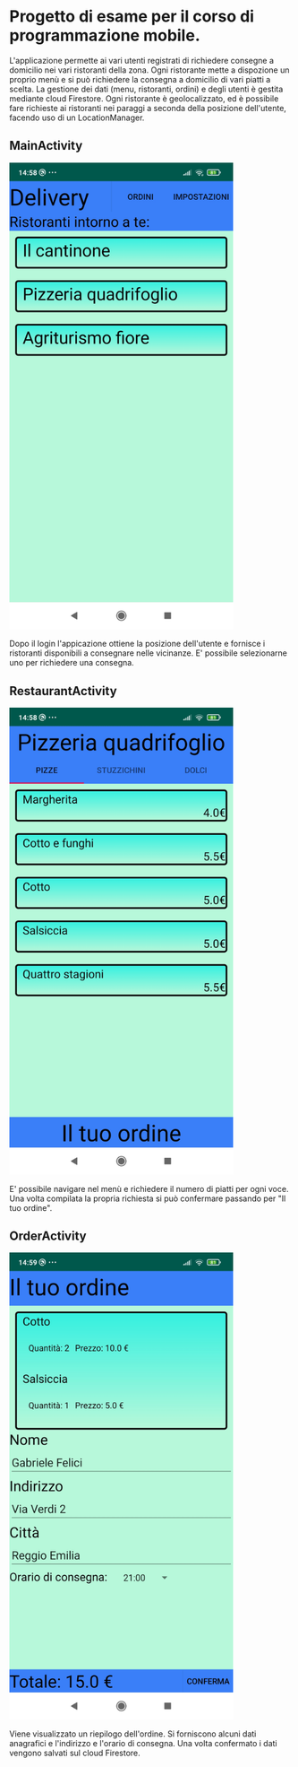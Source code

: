 # Progetto di esame per il corso di programmazione mobile.
L'applicazione permette ai vari utenti registrati di richiedere consegne a domicilio nei vari ristoranti della zona.
Ogni ristorante mette a dispozione un proprio menù e si può richiedere la consegna a domicilio di vari piatti a scelta.
La gestione dei dati (menu, ristoranti, ordini) e degli utenti è gestita mediante cloud Firestore.
Ogni ristorante è geolocalizzato, ed è possibile fare richieste ai ristoranti nei paraggi a seconda della posizione dell'utente, 
facendo uso di un LocationManager.

## MainActivity
<img src="MainActivity.jpg" width="400">

Dopo il login l'appicazione ottiene la posizione dell'utente e fornisce i ristoranti disponibili a consegnare nelle vicinanze.
E' possibile selezionarne uno per richiedere una consegna.

## RestaurantActivity
<img src="RestaurantActivity.jpg" width="400">

E' possibile navigare nel menù e richiedere il numero di piatti per ogni voce.
Una volta compilata la propria richiesta si può confermare passando per "Il tuo ordine".

## OrderActivity
<img src="OrderActivity.jpg" width="400">

Viene visualizzato un riepilogo dell'ordine. Si forniscono alcuni dati anagrafici e l'indirizzo e l'orario di consegna.
Una volta confermato i dati vengono salvati sul cloud Firestore.
